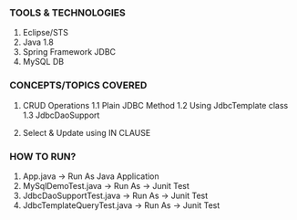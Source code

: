 ### TOOLS & TECHNOLOGIES
  1. Eclipse/STS
  2. Java 1.8
  3. Spring Framework JDBC
  4. MySQL DB

### CONCEPTS/TOPICS COVERED
  1. CRUD Operations
  	1.1 Plain JDBC Method
  	1.2 Using JdbcTemplate class
  	1.3 JdbcDaoSupport
  	
  2. Select & Update using IN CLAUSE 

### HOW TO RUN?
  1. App.java -> Run As Java Application
  2. MySqlDemoTest.java -> Run As -> Junit Test
  3. JdbcDaoSupportTest.java -> Run As -> Junit Test
  4. JdbcTemplateQueryTest.java -> Run As -> Junit Test
